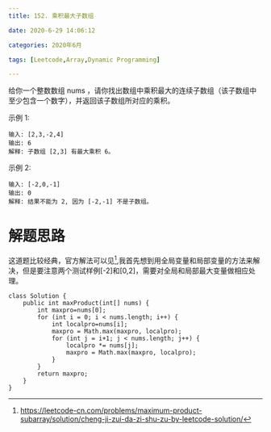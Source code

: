 ```yaml
---
title: 152. 乘积最大子数组

date: 2020-6-29 14:06:12

categories: 2020年6月

tags: [Leetcode,Array,Dynamic Programming]

---
```


给你一个整数数组 nums ，请你找出数组中乘积最大的连续子数组（该子数组中至少包含一个数字），并返回该子数组所对应的乘积。

 
<!-- more -->

示例 1:

    输入: [2,3,-2,4]
    输出: 6
    解释: 子数组 [2,3] 有最大乘积 6。
示例 2:
    
    输入: [-2,0,-1]
    输出: 0
    解释: 结果不能为 2, 因为 [-2,-1] 不是子数组。


# 解题思路

这道题比较经典，官方解法可以见[^1],我首先想到用全局变量和局部变量的方法来解决，但是要注意两个测试样例[-2]和[0,2]，需要对全局和局部最大变量做相应处理。


```
class Solution {
    public int maxProduct(int[] nums) {
        int maxpro=nums[0];
        for (int i = 0; i < nums.length; i++) {
            int localpro=nums[i];
            maxpro = Math.max(maxpro, localpro);
            for (int j = i+1; j < nums.length; j++) {
                localpro *= nums[j];
                maxpro = Math.max(maxpro, localpro);
            }
        }
        return maxpro;
    }
}
```

[^1]:https://leetcode-cn.com/problems/maximum-product-subarray/solution/cheng-ji-zui-da-zi-shu-zu-by-leetcode-solution/